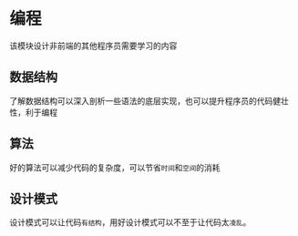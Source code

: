 # 编程

该模块设计非前端的其他程序员需要学习的内容

## 数据结构

了解数据结构可以深入剖析一些语法的底层实现，也可以提升程序员的代码健壮性，利于编程

## 算法

好的算法可以减少代码的复杂度，可以节省`时间`和`空间`的消耗

## 设计模式

设计模式可以让代码`有结构`，用好设计模式可以不至于让代码太`凌乱`。
